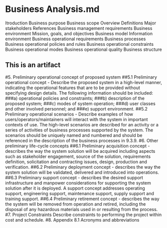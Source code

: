 # Business Analysis.md
Itroduction Business purpose Business scope Overview Definitions Major stakeholders References Business management requirements Business environment Mission, goals, and objectives Business model Information environment Business operational requirements Business processes Business operational policies and rules Business operational constraints Business operational modes Business operational quality Business structure

## This is an artifact
#5. Preliminary operational concept of proposed system
  ##5.1 Preliminary operational concept - Describe the proposed system in a high-level manner, indicating the operational         features that are to be provided without specifying design details. The following information should be included:
  ###a) operational policies and constraints;
  ###b) description of the proposed system; 
  ###c) modes of system operation;
  ###d) user classes and other involved personnel; and
  ###e) support environment. 
  ##5.2 Preliminary operational scenarios - Describe examples of how users/operators/maintainers will interact with the   system   in important contexts of use. The high-level scenarios are described for an activity or a series of activities of business   processes supported by the system. The scenarios should be uniquely named and numbered and should be referenced in the       description of the business processes in 9.3.9.
#6. Other preliminary life-cycle concepts
  ##6.1 Preliminary acquisition concept - describes the way the system solution will be acquired including  aspects such as       stakeholder engagement, source of the solution, requirements definition, solicitation and contracting issues, design,         production and verification.
  ##6.2 Preliminary deployment concept - describes the way the system solution will be validated, delivered and introduced
  into operations.
  ##6.3 Preliminary support concept - describes the desired support infrastructure and manpower considerations for
  supporting the system solution after it is deployed. A support concept addresses operating support, engineering support,
  maintenance support, supply support and training support.
  ##6.4 Preliminary retirement concept - describes the way the system will be removed from operation and retired, including 
  the disposal of any hazardous materials used in or resulting from the process.
#7. Project Constraints 
   Describe constraints to performing the project within cost and schedule. 
#8. Appendix
   8.1 Acronyms and abbreviations
